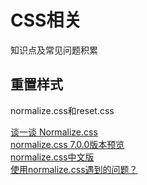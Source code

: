 # CSS相关
知识点及常见问题积累

## 重置样式
normalize.css和reset.css

[谈一谈 Normalize.css](https://www.jianshu.com/p/9d7ff89757fd)<br>
[normalize.css 7.0.0版本预览](https://necolas.github.io/normalize.css/7.0.0/normalize.css)<br>
[normalize.css中文版](https://www.jianshu.com/p/36193d599619)<br>
[使用normalize.css遇到的问题？](https://developer.aliyun.com/ask/73352?spm=a2c6h.13159736)<br>
